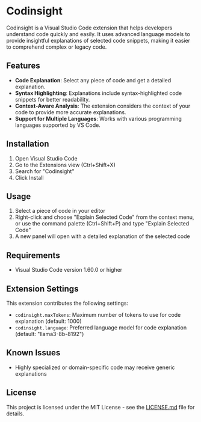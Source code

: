 # Codinsight

Codinsight is a Visual Studio Code extension that helps developers understand code quickly and easily. It uses advanced language models to provide insightful explanations of selected code snippets, making it easier to comprehend complex or legacy code.

## Features

- **Code Explanation**: Select any piece of code and get a detailed explanation.
- **Syntax Highlighting**: Explanations include syntax-highlighted code snippets for better readability.
- **Context-Aware Analysis**: The extension considers the context of your code to provide more accurate explanations.
- **Support for Multiple Languages**: Works with various programming languages supported by VS Code.

## Installation

1. Open Visual Studio Code
2. Go to the Extensions view (Ctrl+Shift+X)
3. Search for "Codinsight"
4. Click Install

## Usage

1. Select a piece of code in your editor
2. Right-click and choose "Explain Selected Code" from the context menu, or use the command palette (Ctrl+Shift+P) and type "Explain Selected Code"
3. A new panel will open with a detailed explanation of the selected code

## Requirements

- Visual Studio Code version 1.60.0 or higher

## Extension Settings

This extension contributes the following settings:

* `codinsight.maxTokens`: Maximum number of tokens to use for code explanation (default: 1000)
* `codinsight.language`: Preferred language model for code explanation (default: "llama3-8b-8192")

## Known Issues

- Highly specialized or domain-specific code may receive generic explanations


## License

This project is licensed under the MIT License - see the [LICENSE.md](LICENSE.md) file for details.